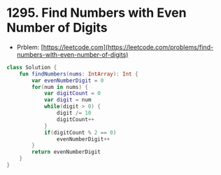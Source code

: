 # 1295. Find Numbers with Even Number of Digits

- Prblem: [https://leetcode.com](https://leetcode.com/problems/find-numbers-with-even-number-of-digits)

```kotlin
class Solution {
    fun findNumbers(nums: IntArray): Int {
        var evenNumberDigit = 0
        for(num in nums) {
            var digitCount = 0
            var digit = num
            while(digit > 0) {
                digit /= 10
                digitCount++
            }
            if(digitCount % 2 == 0)
                evenNumberDigit++
        }
        return evenNumberDigit
    }
}
```